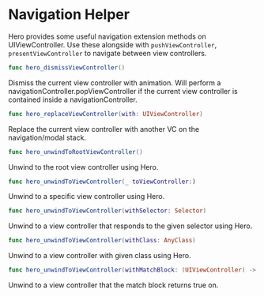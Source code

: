 # Navigation Helper

Hero provides some useful navigation extension methods on UIViewController. Use these alongside with `pushViewController`, `presentViewController` to navigate between view controllers.


```swift
func hero_dismissViewController()
```

Dismiss the current view controller with animation. Will perform a navigationController.popViewController 
if the current view controller is contained inside a navigationController.

```swift
func hero_replaceViewController(with: UIViewController)
```

Replace the current view controller with another VC on the navigation/modal stack.


```swift
func hero_unwindToRootViewController()
```

Unwind to the root view controller using Hero.


```swift
func hero_unwindToViewController(_ toViewController:)
```

Unwind to a specific view controller using Hero.


```swift
func hero_unwindToViewController(withSelector: Selector)
```

Unwind to a view controller that responds to the given selector using Hero.


```swift
func hero_unwindToViewController(withClass: AnyClass)
```

Unwind to a view controller with given class using Hero.


```swift
func hero_unwindToViewController(withMatchBlock: (UIViewController) -> Bool)
```

Unwind to a view controller that the match block returns true on.